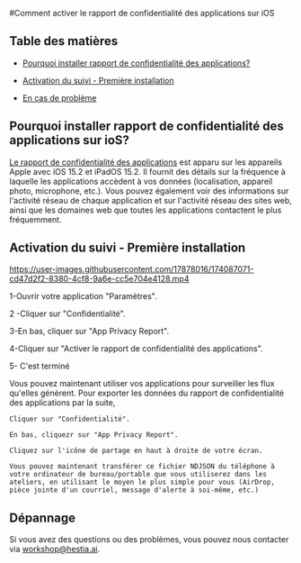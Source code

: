 #Comment activer le rapport de confidentialité des applications sur iOS


## Table des matières


- [Pourquoi installer rapport de confidentialité des applications?](https://github.com/hestiaAI/data-catalog/blob/main/workshop/enable-App-Privacy-Report-on-iOS.md#why-install-app-privacy-report-on-ios)

- [Activation du suivi - Première installation](https://github.com/hestiaAI/data-catalog/blob/main/workshop/enable-App-Privacy-Report-on-iOS.md#enabling-tracking---first-time-setup)

- [En cas de problème](https://github.com/hestiaAI/data-catalog/blob/main/workshop/enable-App-Privacy-Report-on-iOS.md#troubleshooting)


## Pourquoi installer rapport de confidentialité des applications sur ioS?

[Le rapport de confidentialité des applications](https://support.apple.com/fr-fr/HT212958) est apparu sur les appareils Apple avec iOS 15.2 et iPadOS 15.2. Il fournit des détails sur la fréquence à laquelle les applications accèdent à vos données (localisation, appareil photo, microphone, etc.). Vous pouvez également voir des informations sur l'activité réseau de chaque application et sur l'activité réseau des sites web, ainsi que les domaines web que toutes les applications contactent le plus fréquemment.

## Activation du suivi - Première installation

https://user-images.githubusercontent.com/17878016/174087071-cd47d2f2-8380-4cf8-9a6e-cc5e704e4128.mp4



1-Ouvrir votre application "Paramètres".


2 -Cliquer sur "Confidentialité".



3-En bas, cliquer sur "App Privacy Report".



4-Cliquer sur "Activer le rapport de confidentialité des applications".



5- C'est terminé

Vous pouvez maintenant utiliser vos applications pour surveiller les flux qu'elles génèrent. Pour exporter les données du rapport de confidentialité des applications par la suite,

    Cliquer sur "Confidentialité".

    En bas, cliquezr sur "App Privacy Report".

    Cliquez sur l'icône de partage en haut à droite de votre écran.

    Vous pouvez maintenant transférer ce fichier NDJSON du téléphone à votre ordinateur de bureau/portable que vous utiliserez dans les ateliers, en utilisant le moyen le plus simple pour vous (AirDrop, pièce jointe d'un courriel, message d'alerte à soi-même, etc.)

## Dépannage

Si vous avez des questions ou des problèmes, vous pouvez nous contacter via workshop@hestia.ai.
